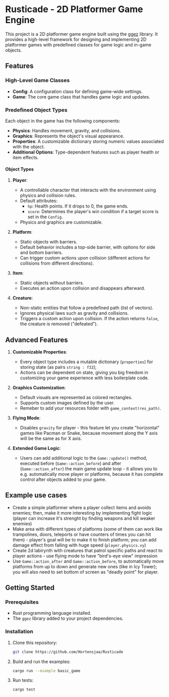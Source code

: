 # Rusticade - 2D Platformer Game Engine

This project is a 2D platformer game engine built using the [ggez](https://ggez.rs/) library. It provides a high-level framework for designing and implementing 2D platformer games with predefined classes for game logic and in-game objects.

## Features

### High-Level Game Classes
- **Config**: A configuration class for defining game-wide settings.
- **Game**: The core game class that handles game logic and updates.

### Predefined Object Types
Each object in the game has the following components:
- **Physics**: Handles movement, gravity, and collisions.
- **Graphics**: Represents the object's visual appearance.
- **Properties**: A customizable dictionary storing numeric values associated with the object.
- **Additional Options**: Type-dependent features such as player health or item effects.

#### Object Types
1. **Player**:
   - A controllable character that interacts with the environment using physics and collision rules.
   - Default attributes:
     - `hp`: Health points. If it drops to 0, the game ends.
     - `score`: Determines the player's win condition if a target score is set in the `Config`.
   - Physics and graphics are customizable.

2. **Platform**:
   - Static objects with barriers.
   - Default behavior includes a top-side barrier, with options for side and bottom barriers.
   - Can trigger custom actions upon collision (different actions for collisions from different directions).

3. **Item**:
   - Static objects without barriers.
   - Executes an action upon collision and disappears afterward.

4. **Creature**:
   - Non-static entities that follow a predefined path (list of vectors).
   - Ignores physical laws such as gravity and collisions.
   - Triggers a custom action upon collision. If the action returns `false`, the creature is removed ("defeated").

## Advanced Features
1. **Customizable Properties**:
   - Every object type includes a mutable dictionary (`properties`) for storing state (as pairs `string : f32`);
   - Actions can be dependent on state, giving you big freedom in customizing your game experience with less boilerplate code.

2. **Graphics Customization**:
   - Default visuals are represented as colored rectangles.
   - Supports custom images defined by the user.
   - Remeber to add your resources folder with `game_context(res_path)`.

3. **Flying Mode**:
   - Disables `gravity` for player - this feature let you create "horizontal" games like Pacman or Snake, because movement along the Y axis will be the same as for X axis.

4. **Extended Game Logic**:
   - Users can add additional logic to the `Game::update()` method, executed before (`Game::action_before`) and after (`Game::action_after`) the main game update loop - it allows you to e.g. automatically move player or platforms, because it has complete control after objects added to your game.

## Example use cases
- Create a simple platformer where a player collect items and avoids enemies; then, make it more interesting by implementing fight logic (player can increase it's strenght by finding weapons and kill weaker enemies)
- Make area with different types of platforms (some of them can work like trampolines, doors, teleports or have counters of times you can hit them) - player's goal will be to make it to finish platform; you can add damage effect from falling with huge speed (`player.physics.vy`)
- Create 2d labirynth with creatures that patrol specific paths and react to player actions - use flying mode to have "bird's-eye view" impression
- Use `Game::action_after` and `Game::action_before`, to automatically move platforms from up to down and generate new ones (like in Icy Tower); you will also need to set bottom of screen as "deadly point" for player.

## Getting Started
### Prerequisites
- Rust programming language installed.
- The `ggez` library added to your project dependencies.

### Installation
1. Clone this repository:
   ```bash
   git clone https://github.com/Hortensjaa/Rusticade
   ```
2. Build and run the examples:
   ```bash
   cargo run --example basic_game
   ```
3. Run tests:
   ```bash
   cargo test
   ```


